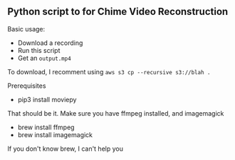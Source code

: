 Python script to for Chime Video Reconstruction
---

Basic usage:
* Download a recording
* Run this script
* Get an `output.mp4`

To download, I recomment using `aws s3 cp --recursive s3://blah .`

Prerequisites
* pip3 install moviepy

That should be it.  Make sure you have ffmpeg installed, and imagemagick
* brew install ffmpeg
* brew install imagemagick

If you don't know brew, I can't help you
